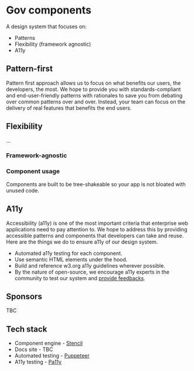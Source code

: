 # Gov components
A design system that focuses on:
- Patterns
- Flexibility (framework agnostic)
- A11y


## Pattern-first

Pattern first approach allows us to focus on what benefits our users, the developers, the most. We hope to provide you with standards-compliant and end-user-friendly patterns with rationales to save you from debating over common patterns over and over. Instead, your team can focus on the delivery of real features that benefits the end users. 

## Flexibility
...
### Framework-agnostic

### Component usage

Components are built to be tree-shakeable so your app is not bloated with unused code.


## A11y

Accessibility (a11y) is one of the most important criteria that enterprise web applications need to pay attention to. We hope to address this by providing accessible patterns and components that developers can take and reuse. Here are the things we do to ensure a11y of our design system.

- Automated a11y testing for each component.
- Use semantic HTML elements under the hood.
- Build and reference w3.org a11y guidelines wherever possible.
- By the nature of open-source, we encourage a11y experts in the community to test our system and [provide feedbacks](https://github.com/gov-components/gov-components/issues/new?assignees=&labels=a11y%2C+bug&template=a11y-issue.md&title=%5BA11y+BUG%5D).


## Sponsors

TBC



## Tech stack

- Component engine - [Stencil](https://stenciljs.com/)
- Docs site - TBC
- Automated testing - [Puppeteer](https://pptr.dev/)
- A11y testing - [Pa11y](https://pa11y.org/)


